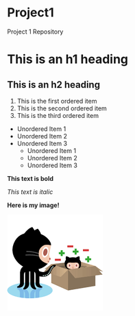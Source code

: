 # Project1
Project 1 Repository

# This is an h1 heading

## This is an h2 heading

1. This is the first ordered item
1. This is the second ordered item
1. This is the third ordered item

* Unordered Item 1
* Unordered Item 2
* Unordered Item 3
  * Unordered Item 1
  * Unordered Item 2
  * Unordered Item 3

**This text is bold**

_This text is italic_

**Here is my image!**

![Github Image](/images/git.png)
